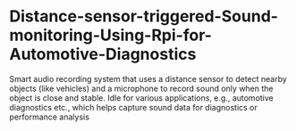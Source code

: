 # Distance-sensor-triggered-Sound-monitoring-Using-Rpi-for-Automotive-Diagnostics
Smart audio recording system that uses a distance sensor to detect nearby objects (like vehicles) and a microphone to record sound only when the object is close and stable.  Idle for various applications, e.g.,  automotive diagnostics etc., which helps capture sound data for diagnostics or performance analysis
